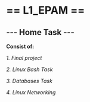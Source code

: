 # == L1_EPAM == 
## --- Home Task ---
__Consist of:__

_1. Final project_

_2. Linux Bash Task_

_3. Databases Task_

_4. Linux Networking_
